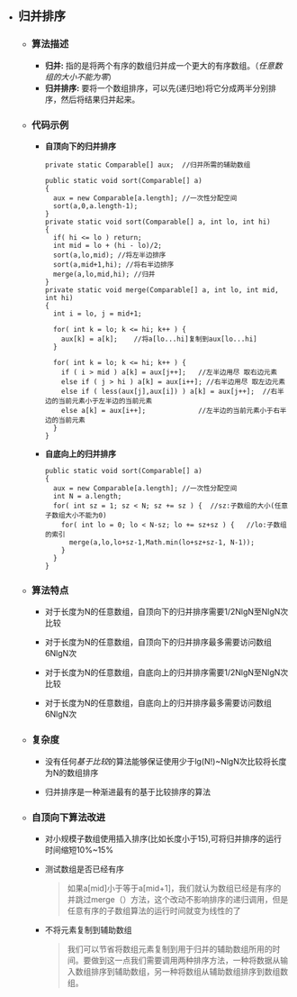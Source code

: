 - ## 归并排序
  * ### 算法描述
    + **归并:** 指的是将两个有序的数组归并成一个更大的有序数组。（*任意数组的大小不能为零*）
    + **归并排序:** 要将一个数组排序，可以先(递归地)将它分成两半分别排序，然后将结果归并起来。
  * ### 代码示例
    + **自顶向下的归并排序**

          private static Comparable[] aux;  //归并所需的辅助数组

          public static void sort(Comparable[] a)
          {
            aux = new Comparable[a.length]; //一次性分配空间
            sort(a,0,a.length-1);
          }
          private static void sort(Comparable[] a, int lo, int hi)
          {
            if( hi <= lo ) return;
            int mid = lo + (hi - lo)/2;
            sort(a,lo,mid); //将左半边排序
            sort(a,mid+1,hi); //将右半边排序
            merge(a,lo,mid,hi); //归并
          }
          private static void merge(Comparable[] a, int lo, int mid, int hi)
          {
            int i = lo, j = mid+1;

            for( int k = lo; k <= hi; k++ ) {
              aux[k] = a[k];	//将a[lo...hi]复制到aux[lo...hi]
            }

            for( int k = lo; k <= hi; k++ ) {
              if ( i > mid ) a[k] = aux[j++];	//左半边用尽 取右边元素
              else if ( j > hi ) a[k] = aux[i++]; //右半边用尽 取左边元素
              else if ( less(aux[j],aux[i]) ) a[k] = aux[j++];  //右半边的当前元素小于左半边的当前元素
              else a[k] = aux[i++];				//左半边的当前元素小于右半边的当前元素
            }
          }

    + **自底向上的归并排序**

          public static void sort(Comparable[] a)
          {
            aux = new Comparable[a.length]; //一次性分配空间
            int N = a.length;
            for( int sz = 1; sz < N; sz += sz ) {  //sz:子数组的大小(任意子数组大小不能为0)
              for( int lo = 0; lo < N-sz; lo += sz+sz ) {   //lo:子数组的索引
                merge(a,lo,lo+sz-1,Math.min(lo+sz+sz-1, N-1));
              }
            }
          }

  * ### 算法特点
    + 对于长度为N的任意数组，自顶向下的归并排序需要1/2NlgN至NlgN次比较

    + 对于长度为N的任意数组，自顶向下的归并排序最多需要访问数组6NlgN次

    + 对于长度为N的任意数组，自底向上的归并排序需要1/2NlgN至NlgN次比较

    + 对于长度为N的任意数组，自底向上的归并排序最多需要访问数组6NlgN次

  * ### 复杂度
    + 没有任何*基于比较*的算法能够保证使用少于lg(N!)~NlgN次比较将长度为N的数组排序

    + 归并排序是一种渐进最有的基于比较排序的算法

  * ### 自顶向下算法改进
    + 对小规模子数组使用插入排序(比如长度小于15),可将归并排序的运行时间缩短10%~15%

    + 测试数组是否已经有序
      > 如果a[mid]小于等于a[mid+1]，我们就认为数组已经是有序的并跳过merge（）方法，这个改动不影响排序的递归调用，但是任意有序的子数组算法的运行时间就变为线性的了

    + 不将元素复制到辅助数组
      > 我们可以节省将数组元素复制到用于归并的辅助数组所用的时间。要做到这一点我们需要调用两种排序方法，一种将数据从输入数组排序到辅助数组，另一种将数组从辅助数组排序到数组数组。
